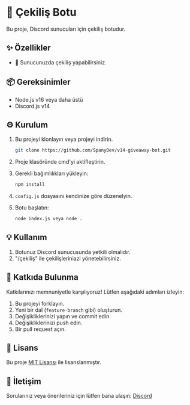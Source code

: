 # 🎉 Çekiliş Botu

Bu proje, Discord sunucuları için çekiliş botudur.

## ✨ Özellikler

- 📝 Sunucunuzda çekiliş yapabilirsiniz.

## 📦 Gereksinimler

- Node.js v16 veya daha üstü
- Discord.js v14

## ⚙️ Kurulum

1. Bu projeyi klonlayın veya projeyi indirin.

    ```bash
    git clone https://github.com/SpanyDev/v14-giveaway-bot.git
    ```

2. Proje klasöründe cmd'yi aktifleştirin.

3. Gerekli bağımlılıkları yükleyin:

    ```bash
    npm install
    ```

4. `config.js` dosyasını kendinize göre düzenelyin.

5. Botu başlatın:

    ```bash
    node index.js veya node .
    ```

## 💡 Kullanım

1. Botunuz Discord sunucusunda yetkili olmalıdır.
2. "/çekiliş" ile çekilişleriniazi yönetebilirsiniz.

## 🤝 Katkıda Bulunma

Katkılarınızı memnuniyetle karşılıyoruz! Lütfen aşağıdaki adımları izleyin:

1. Bu projeyi forklayın.
2. Yeni bir dal (`feature-branch` gibi) oluşturun.
3. Değişikliklerinizi yapın ve commit edin.
4. Değişikliklerinizi push edin.
5. Bir pull request açın.

## 📜 Lisans

Bu proje [MIT Lisansı](LICENSE) ile lisanslanmıştır.

## 📧 İletişim

Sorularınız veya önerileriniz için lütfen bana ulaşın: [Discord](https://discord.gg/gkcYAyrmMd)
